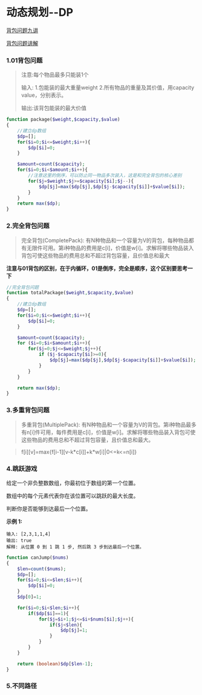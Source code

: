 # 动态规划--DP

[背包问题九讲](https://www.kancloud.cn/kancloud/pack/70125)

[背包问题讲解](http://www.wutianqi.com/?p=539)

### 1.01背包问题

> 注意:每个物品最多只能装1个
>
> 输入: 1.包能装的最大重量weight  2.所有物品的重量及其价值，用capacity value，分别表示。
>
> 输出:该背包能装的最大价值



```php
function package($weight,$capacity,$value)
{
    //建立dp数组
    $dp=[];
    for($i=0;$i<=$weight;$i++){
        $dp[$i]=0;
    }

    $amount=count($capacity);
    for($i=0;$i<$amount;$i++){
        //注意这里的倒序，可以防止同一物品多次装入，这是和完全背包的核心差别
        for($j=$weight;$j>=$capacity[$i];$j--){
            $dp[$j]=max($dp[$j],$dp[$j-$capacity[$i]]+$value[$i]);
        }
    }
    return max($dp);
}
```



### 2.完全背包问题

> 完全背包(CompletePack): 有N种物品和一个容量为V的背包，每种物品都有无限件可用。第i种物品的费用是c[i]，价值是w[i]。求解将哪些物品装入背包可使这些物品的费用总和不超过背包容量，且价值总和最大



**注意与01背包的区别，在于内循环，01是倒序，完全是顺序，这个区别要思考一下**

```php
//完全背包问题
function totalPackage($weight,$capacity,$value)
{
    //建立dp数组
    $dp=[];
    for($i=0;$i<=$weight;$i++){
        $dp[$i]=0;
    }

    $amount=count($capacity);
    for ($i=0;$i<$amount;$i++){
        for($j=0;$j<=$weight;$j++){
            if ($j-$capacity[$i]>=0){
                $dp[$j]=max($dp[$j],$dp[$j-$capacity[$i]]+$value[$i]);
            }
        }
    }

    return max($dp);
}
```



### 3.多重背包问题

> 多重背包(MultiplePack): 有N种物品和一个容量为V的背包。第i种物品最多有n[i]件可用，每件费用是c[i]，价值是w[i]。求解将哪些物品装入背包可使这些物品的费用总和不超过背包容量，且价值总和最大。 



> f\[i][v]=max{f\[i-1][v-k\*c[i]]+k*w[i]|0<=k<=n[i]}





### 4.跳跃游戏

给定一个非负整数数组，你最初位于数组的第一个位置。

数组中的每个元素代表你在该位置可以跳跃的最大长度。

判断你是否能够到达最后一个位置。

**示例 1:**

```
输入: [2,3,1,1,4]
输出: true
解释: 从位置 0 到 1 跳 1 步, 然后跳 3 步到达最后一个位置。
```



```php
function canJump($nums)
{
    $len=count($nums);
    $dp=[];
    for($i=0;$i<=$len;$i++){
        $dp[$i]=0;
    }
    $dp[0]=1;

    for($i=0;$i<$len;$i++){
        if($dp[$i]==1){
            for($j=$i+1;$j<=$i+$nums[$i];$j++){
                if($j<$len){
                    $dp[$j]=1;
                }
            }
        }
    }

    return (boolean)$dp[$len-1];
}
```



### 5.不同路径



